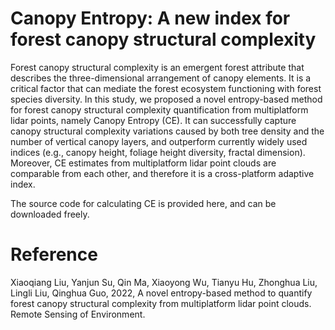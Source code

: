 # Canopy Entropy: A new index for forest canopy structural complexity
Forest canopy structural complexity is an emergent forest attribute that describes the three-dimensional arrangement of canopy elements. It is a critical factor that can mediate the forest ecosystem functioning with forest species diversity. In this study, we proposed a novel entropy-based method for forest canopy structural complexity quantification from multiplatform lidar points, namely Canopy Entropy (CE). It can successfully capture canopy structural complexity variations caused by both tree density and the number of vertical canopy layers, and outperform currently widely used indices (e.g., canopy height, foliage height diversity, fractal dimension). Moreover, CE estimates from multiplatform lidar point clouds are comparable from each other, and therefore it is a cross-platform adaptive index.


The source code for calculating CE is provided here, and can be downloaded freely.


# Reference
Xiaoqiang Liu, Yanjun Su, Qin Ma, Xiaoyong Wu, Tianyu Hu, Zhonghua Liu, Lingli Liu, Qinghua Guo, 2022, A novel entropy-based method to quantify forest canopy structural complexity from multiplatform lidar point clouds. Remote Sensing of Environment.
